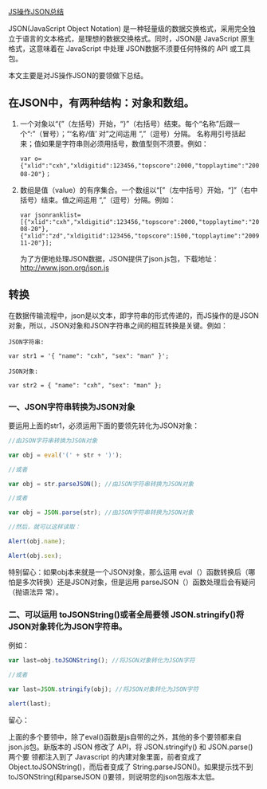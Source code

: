 [JS操作JSON总结](http://www.cnblogs.com/worfdream/articles/1956449.html)


JSON(JavaScript Object Notation) 是一种轻量级的数据交换格式，采用完全独立于语言的文本格式，是理想的数据交换格式。同时，JSON是 JavaScript 原生格式，这意味着在 JavaScript 中处理 JSON数据不须要任何特殊的 API 或工具包。

本文主要是对JS操作JSON的要领做下总结。

## 在JSON中，有两种结构：对象和数组。

1. 一个对象以“{”（左括号）开始，“}”（右括号）结束。每个“名称”后跟一个“:”（冒号）；“‘名称/值’ 对”之间运用 “,”（逗号）分隔。 名称用引号括起来；值如果是字符串则必须用括号，数值型则不须要。例如：
    ```
    var o={"xlid":"cxh","xldigitid":123456,"topscore":2000,"topplaytime":"2009-08-20"}；
    ```
    
2. 数组是值（value）的有序集合。一个数组以“[”（左中括号）开始，“]”（右中括号）结束。值之间运用 “,”（逗号）分隔。例如：
    ```
    var jsonranklist=[{"xlid":"cxh","xldigitid":123456,"topscore":2000,"topplaytime":"2009-08-20"},{"xlid":"zd","xldigitid":123456,"topscore":1500,"topplaytime":"2009-11-20"}];
    ```

    为了方便地处理JSON数据，JSON提供了json.js包，下载地址：http://www.json.org/json.js

## 转换

在数据传输流程中，json是以文本，即字符串的形式传递的，而JS操作的是JSON对象，所以，JSON对象和JSON字符串之间的相互转换是关键。例如：

    JSON字符串:

    var str1 = '{ "name": "cxh", "sex": "man" }';

    JSON对象:

    var str2 = { "name": "cxh", "sex": "man" };

### 一、JSON字符串转换为JSON对象

要运用上面的str1，必须运用下面的要领先转化为JSON对象：

```js
//由JSON字符串转换为JSON对象

var obj = eval('(' + str + ')');

//或者

var obj = str.parseJSON(); //由JSON字符串转换为JSON对象

//或者

var obj = JSON.parse(str); //由JSON字符串转换为JSON对象

//然后，就可以这样读取：

Alert(obj.name);

Alert(obj.sex);
```

特别留心：如果obj本来就是一个JSON对象，那么运用 eval（）函数转换后（哪怕是多次转换）还是JSON对象，但是运用 parseJSON（）函数处理后会有疑问（抛语法异
常）。

### 二、可以运用 toJSONString()或者全局要领 JSON.stringify()将JSON对象转化为JSON字符串。


例如：

```js
var last=obj.toJSONString(); //将JSON对象转化为JSON字符

//或者

var last=JSON.stringify(obj); //将JSON对象转化为JSON字符

alert(last);
```

留心：

上面的多个要领中，除了eval()函数是js自带的之外，其他的多个要领都来自json.js包。新版本的 JSON 修改了 API，将 JSON.stringify() 和 JSON.parse()两个要
领都注入到了 Javascript 的内建对象里面，前者变成了 Object.toJSONString()，而后者变成了 String.parseJSON()。如果提示找不到toJSONString(和parseJSON
()要领，则说明您的json包版本太低。
